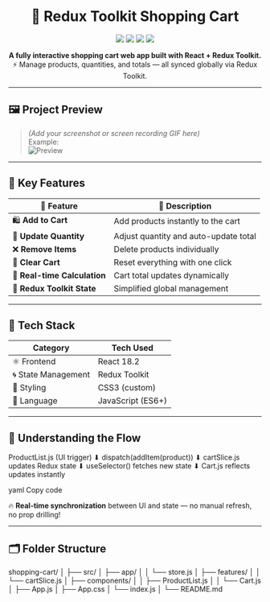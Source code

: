 <h1 align="center">🛒 Redux Toolkit Shopping Cart</h1>

<p align="center">
  <img src="https://img.shields.io/badge/React-18.2-blue?logo=react&logoColor=white" />
  <img src="https://img.shields.io/badge/Redux%20Toolkit-v2.2.3-purple?logo=redux&logoColor=white" />
  <img src="https://img.shields.io/badge/License-MIT-green?logo=open-source-initiative" />
  <img src="https://img.shields.io/badge/Status-Completed-brightgreen" />
</p>

<p align="center">
  <b>A fully interactive shopping cart web app built with React + Redux Toolkit.</b>  
  <br>⚡ Manage products, quantities, and totals — all synced globally via Redux Toolkit.
</p>

---

## 🖼️ Project Preview

> *(Add your screenshot or screen recording GIF here)*  
> Example:  
> ![Preview](https://user-images.githubusercontent.com/placeholder/demo-preview.gif)

---

## 🌟 Key Features

| 🌈 Feature | 💬 Description |
|-------------|----------------|
| 🛍️ **Add to Cart** | Add products instantly to the cart |
| 🔄 **Update Quantity** | Adjust quantity and auto-update total |
| ❌ **Remove Items** | Delete products individually |
| 🧹 **Clear Cart** | Reset everything with one click |
| 💸 **Real-time Calculation** | Cart total updates dynamically |
| 🧠 **Redux Toolkit State** | Simplified global management |

---

## 🧩 Tech Stack

| Category | Tech Used |
|-----------|------------|
| ⚛️ Frontend | React 18.2 |
| 🌀 State Management | Redux Toolkit |
| 🎨 Styling | CSS3 (custom) |
| 💛 Language | JavaScript (ES6+) |

---

## 🧠 Understanding the Flow

ProductList.js (UI trigger)
⬇
dispatch(addItem(product))
⬇
cartSlice.js updates Redux state
⬇
useSelector() fetches new state
⬇
Cart.js reflects updates instantly

yaml
Copy code

🔥 **Real-time synchronization** between UI and state — no manual refresh, no prop drilling!

---

## 🗂️ Folder Structure
shopping-cart/
│
├── src/
│ ├── app/
│ │ └── store.js
│ ├── features/
│ │ └── cartSlice.js
│ ├── components/
│ │ ├── ProductList.js
│ │ └── Cart.js
│ ├── App.js
│ ├── App.css
│ └── index.js
│
└── README.md
